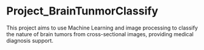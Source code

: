# Project_BrainTunmorClassify
This project aims to use Machine Learning and image processing to classify the nature of brain tumors from cross-sectional images, providing medical diagnosis support.

